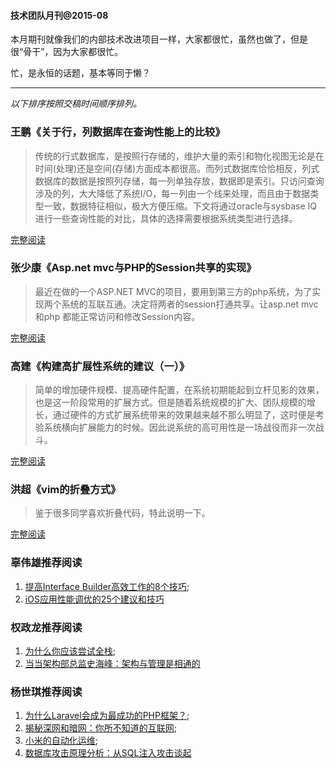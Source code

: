 #### 技术团队月刊@2015-08


本月期刊就像我们的内部技术改进项目一样，大家都很忙，虽然也做了，但是很“骨干”，因为大家都很忙。

忙，是永恒的话题，基本等同于懒？

---

*以下排序按照交稿时间顺序排列。*

### 王鹏《关于行，列数据库在查询性能上的比较》

> 传统的行式数据库，是按照行存储的，维护大量的索引和物化视图无论是在时间(处理)还是空间(存储)方面成本都很高。而列式数据库恰恰相反，列式数据库的数据是按照列存储，每一列单独存放，数据即是索引。只访问查询涉及的列，大大降低了系统I/O，每一列由一个线来处理，而且由于数据类型一致，数据特征相似，极大方便压缩。下文将通过oracle与sysbase IQ进行一些查询性能的对比，具体的选择需要根据系统类型进行选择。


[完整阅读](http://note.youdao.com/share/?id=4a859bfbf9a6c5c27a92d61cc5e7fd05&type=note)


### 张少康《Asp.net mvc与PHP的Session共享的实现》

> 最近在做的一个ASP.NET MVC的项目，要用到第三方的php系统，为了实现两个系统的互联互通。决定将两者的session打通共享。让asp.net mvc 和php 都能正常访问和修改Session内容。

[完整阅读](http://www.cnblogs.com/xiaokangufo/p/3818058.html)



### 高建《构建高扩展性系统的建议（一）》

> 简单的增加硬件规模、提高硬件配置，在系统初期能起到立杆见影的效果，也是这一阶段常用的扩展方式。但是随着系统规模的扩大、团队规模的增长，通过硬件的方式扩展系统带来的效果越来越不那么明显了，这时便是考验系统横向扩展能力的时候。因此说系统的高可用性是一场战役而非一次战斗。


[完整阅读](http://note.youdao.com/share/?id=d8cfeb39574c21e36a1e3229656d61f7&type=note)

### 洪超《vim的折叠方式》

> 鉴于很多同学喜欢折叠代码，特此说明一下。

[完整阅读](https://github.com/TeddyHC/HDF-Monthly/wiki/vim%E7%9A%84%E6%8A%98%E5%8F%A0%E6%96%B9%E5%BC%8F)


### 辜伟雄推荐阅读

1. [提高Interface Builder高效工作的8个技巧](http://beyondvincent.com/2014/03/19/2014-03-18-18-tips-for-working-effectively-with-interface-builder/);
2. [iOS应用性能调优的25个建议和技巧](http://blog.jobbole.com/37984/)


### 权政龙推荐阅读

1. [为什么你应该尝试全栈](http://blog.zhowkev.in/2015/08/12/wei-shi-yao-ni-ying-gai-chang-shi-quan-zhan/);
2. [当当架构部总监史海峰：架构与管理是相通的](http://www.infoq.com/cn/articles/dangdang-architecture-management?utm_campaign=infoq_content&utm_source=infoq&utm_medium=feed&utm_term=global)


### 杨世琪推荐阅读

1. [为什么Laravel会成为最成功的PHP框架？](http://www.evget.com/article/2015/8/27/22598.html);
2. [揭秘深网和暗网：你所不知道的互联网](http://www.leiphone.com/news/201509/Nv5D22QEdIFVTHtP.html);
3. [小米的自动化运维]();
4. [数据库攻击原理分析：从SQL注入攻击谈起](http://www.d1net.com/security/news/367919.html)